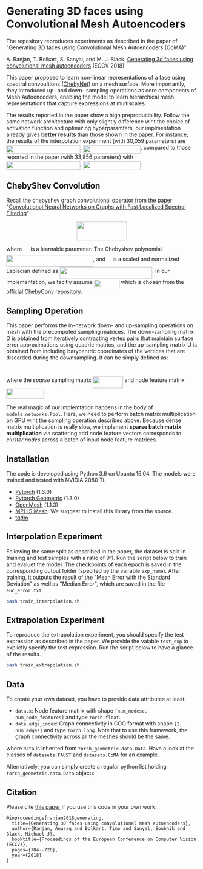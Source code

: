 
# Generating 3D faces using Convolutional Mesh Autoencoders

The repository reproduces experiments as described in the paper of "Generating 3D faces using Convolutional Mesh
Autoencoders (CoMA)".

A. Ranjan, T. Bolkart, S. Sanyal, and M. J. Black. [Generating 3d faces using convolutional mesh autoencoders](https://arxiv.org/abs/1807.10267) (ECCV 2018)

This paper proposed to learn non-linear representations of a face using spectral convoultions ([ChebyNet](https://arxiv.org/abs/1606.09375)) on a mesh surface. More importantly, they introduced up- and down- sampling operations as core components of Mesh Autoencoders, enabling the model to learn hierarchical mesh representations that capture expressions at multiscales.  

The results reported in the paper show a high preproducibility. Follow the same network architecture with only slightly difference w.r.t the choice of activation function and optimizing hyperparamters, our implmentation already gives **better results** than those shown in the paper. For instance, the results of the interpolation experiment (with 30,059 parameters) are <img src="svgs/befa881c50e2ef3fbd6e13a34d5b4f19.svg" align=middle width=194.967795pt height=22.381919999999983pt/>, <img src="svgs/06c33cc4b488a118711841b94d6b57f9.svg" align=middle width=151.319355pt height=22.745910000000016pt/>, compared to those reported in the paper (with 33,856 paramters) with <img src="svgs/821bfb70c189abe5923295ad516ade68.svg" align=middle width=194.967795pt height=22.381919999999983pt/>, <img src="svgs/db779979f43cb40665a81fc0b8dc7315.svg" align=middle width=151.319355pt height=22.745910000000016pt/>.

## ChebyShev Convolution
Recall the chebyshev graph convolutional operator from the paper "[Convolutional Neural Networks on Graphs with Fast Localized Spectral Filtering](https://arxiv.org/abs/1606.09375)":
<p align="center"><img src="svgs/c6170f565cc371df15e12c562f75ca3c.svg" align=middle width=132.60241499999998pt height=48.153435pt/></p>

where <img src="svgs/930dee0f33b066e9002f9c339d3d22d4.svg" align=middle width=14.927055000000001pt height=22.745910000000016pt/> is a learnable parameter. The Chebyshev polynomial <img src="svgs/8a1ae15af22fb8f3bc20c8e74486debc.svg" align=middle width=228.84559499999997pt height=31.056300000000004pt/>, and <img src="svgs/dc8dc5a2f03a5937263a8b1b75664767.svg" align=middle width=11.145420000000001pt height=31.056300000000004pt/> is a scaled and normalized Laplacian defined as <img src="svgs/51ea0560a4cd83df374dd27346764491.svg" align=middle width=244.76479500000002pt height=31.056300000000004pt/>. In our implementation, we tacitly assume <img src="svgs/8e52866581d9d98977475c483ebae6d5.svg" align=middle width=66.6831pt height=22.745910000000016pt/> which is chosen from the official [ChebyConv repository](https://github.com/mdeff/cnn_graph/blob/c4d2c75d1807a1d1189b84bd6f4a0aafca5b8c53/lib/models.py#L885).

## Sampling Operation
This paper performs the in-network down- and up-sampling operations on mesh with the precomputed sampling matrices. The down-sampling matrix D is obtained from iteratively contracting vertex pairs that maintain surface error approximations using quadric matrics, and the up-sampling matrix U is obtained from including barycentric coordinates of the vertices that are discarded during the downsampling. It can be simply defined as:
<p align="center"><img src="svgs/495643a79495f6d3ce50d4936365a15e.svg" align=middle width=77.33054999999999pt height=13.156093499999999pt/></p>

where the *sparse* sampling matrix <img src="svgs/9180e00e196978aa798f62467e585afa.svg" align=middle width=80.2329pt height=30.950700000000015pt/> and node feature matrix <img src="svgs/281195f9409164ae6087fe6f0131dcb6.svg" align=middle width=98.84704500000001pt height=27.598230000000008pt/>.

The real magic of our implemtation happens in the body of ``models.networks.Pool``.  Here, we need to perform batch matrix multiplication on GPU w.r.t the sampling operation described above. Because dense matrix multiplication is really slow, we implement **sparse batch matrix multiplication** via scattering add node feature vectors corresponds to *cluster nodes* across a batch of input node feature matrices.

## Installation
The code is developed using Python 3.6 on Ubuntu 16.04. The models were trained and tested with NVIDIA 2080 Ti.
* [Pytorch](https://pytorch.org/) (1.3.0)
* [Pytorch Geometric](https://github.com/rusty1s/pytorch_geometric) (1.3.0)
* [OpenMesh](https://github.com/nmaxwell/OpenMesh-Python) (1.1.3)
* [MPI-IS Mesh](https://github.com/MPI-IS/mesh): We suggest to install this library from the source.
* [tqdm](https://github.com/tqdm/tqdm)

## Interpolation Experiment
Following the same split as described in the paper, the dataset is split in training and test samples with a ratio of 9:1. Run the script below to train and evaluet the model. The checkpoints of each epoch is saved in the corresponding output folder (specifed by the vairable ``exp_name``).  After training, it outputs the result of the "Mean Error with the Standard Deviation" as well as "Median Error", which are saved in the file ``euc_error.txt``.
```bash
bash train_interpolation.sh
```

## Extrapolation Experiment
To reproduce the extrapolation experiment, you should specify the test expression as described in the paper. We provide the vaiable ``test_exp`` to explictly specify the test expression. Run the script below to have a glance of the results.
```bash
bash train_extrapolation.sh
```

## Data
To create your own dataset, you have to provide data attributes at least:
- `data.x`: Node feature matrix with shape `[num_nodese, num_node_features]` and type `torch.float`.
- `data.edge_index`: Graph connectivity in COO format with shape `[2, num_edges]` and type `torch.long`. Note that to use this framework, the graph connectivity across all the meshes should be the same.

where `data` is inherited from `torch_geometric.data.Data`. Have a look at the classes of `datasets.FAUST` and `datasets.CoMA` for an example.

Alternatively, you can simply create a regular python list holding `torch_geometric.data.Data` objects

## Citation
Please cite [this paper](https://arxiv.org/abs/1807.10267) if you use this code in your own work:
```
@inproceedings{ranjan2018generating,
  title={Generating 3D faces using convolutional mesh autoencoders},
  author={Ranjan, Anurag and Bolkart, Timo and Sanyal, Soubhik and Black, Michael J},
  booktitle={Proceedings of the European Conference on Computer Vision (ECCV)},
  pages={704--720},
  year={2018}
}
```
